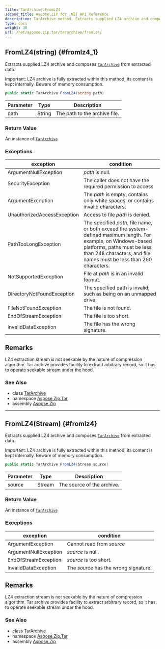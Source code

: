 ```yaml
---
title: TarArchive.FromLZ4
second_title: Aspose.ZIP for .NET API Reference
description: TarArchive method. Extracts supplied LZ4 archive and composes TarArchive from extracted data
type: docs
weight: 30
url: /net/aspose.zip.tar/tararchive/fromlz4/
---
```

## FromLZ4(string) {#fromlz4_1}

Extracts supplied LZ4 archive and composes [`TarArchive`](../) from extracted data.

Important: LZ4 archive is fully extracted within this method, its content is kept internally. Beware of memory consumption.

```csharp
public static TarArchive FromLZ4(string path)
```

| Parameter | Type | Description |
| --- | --- | --- |
| path | String | The path to the archive file. |

### Return Value

An instance of [`TarArchive`](../)

### Exceptions

| exception | condition |
| --- | --- |
| ArgumentNullException | *path* is null. |
| SecurityException | The caller does not have the required permission to access |
| ArgumentException | The *path* is empty, contains only white spaces, or contains invalid characters. |
| UnauthorizedAccessException | Access to file *path* is denied. |
| PathTooLongException | The specified *path*, file name, or both exceed the system-defined maximum length. For example, on Windows-based platforms, paths must be less than 248 characters, and file names must be less than 260 characters. |
| NotSupportedException | File at *path* is in an invalid format. |
| DirectoryNotFoundException | The specified path is invalid, such as being on an unmapped drive. |
| FileNotFoundException | The file is not found. |
| EndOfStreamException | The file is too short. |
| InvalidDataException | The file has the wrong signature. |

## Remarks

LZ4 extraction stream is not seekable by the nature of compression algorithm. Tar archive provides facility to extract arbitrary record, so it has to operate seekable stream under the hood.

### See Also

* class [TarArchive](../)
* namespace [Aspose.Zip.Tar](../../tararchive/)
* assembly [Aspose.Zip](../../../)

---

## FromLZ4(Stream) {#fromlz4}

Extracts supplied LZ4 archive and composes [`TarArchive`](../) from extracted data.

Important: LZ4 archive is fully extracted within this method, its content is kept internally. Beware of memory consumption.

```csharp
public static TarArchive FromLZ4(Stream source)
```

| Parameter | Type | Description |
| --- | --- | --- |
| source | Stream | The source of the archive. |

### Return Value

An instance of [`TarArchive`](../)

### Exceptions

| exception | condition |
| --- | --- |
| ArgumentException | Cannot read from *source* |
| ArgumentNullException | *source* is null. |
| EndOfStreamException | *source* is too short. |
| InvalidDataException | The *source* has the wrong signature. |

## Remarks

LZ4 extraction stream is not seekable by the nature of compression algorithm. Tar archive provides facility to extract arbitrary record, so it has to operate seekable stream under the hood.

### See Also

* class [TarArchive](../)
* namespace [Aspose.Zip.Tar](../../tararchive/)
* assembly [Aspose.Zip](../../../)


